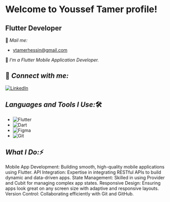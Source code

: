 # Welcome to Youssef Tamer profile!

## Flutter Developer 

📧 *Mail me:*
- [ytamerhessin@gmail.com](mailto:ytamerhessin@gmail.com)


📱 *I'm a Flutter Mobile Application Developer.*



## 🔗 *Connect with me:*

[![LinkedIn](https://img.shields.io/badge/LinkedIn-0A66C2?style=for-the-badge&logo=linkedin&logoColor=white)](https://www.linkedin.com/in/youssef-tamer-7484a122a?utm_source=share&utm_campaign=share_via&utm_content=profile&utm_medium=android_app)


## *Languages and Tools I Use:*🛠 
- ![Flutter](https://img.shields.io/badge/Flutter-02569B?style=for-the-badge&logo=flutter&logoColor=white)
- ![Dart](https://img.shields.io/badge/Dart-0175C2?style=for-the-badge&logo=dart&logoColor=white)
- ![Figma](https://img.shields.io/badge/Figma-F24E1E?style=for-the-badge&logo=figma&logoColor=white)
- ![Git](https://img.shields.io/badge/Git-F05032?style=for-the-badge&logo=git&logoColor=white)
##  *What I Do:*⚡
Mobile App Development: Building smooth, high-quality mobile applications using Flutter.
API Integration: Expertise in integrating RESTful APIs to build dynamic and data-driven apps.
State Management: Skilled in using Provider and Cubit for managing complex app states.
Responsive Design: Ensuring apps look great on any screen size with adaptive and responsive layouts.
Version Control: Collaborating efficiently with Git and GitHub.
